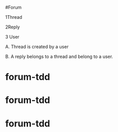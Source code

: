 #Forum

1Thread

2Reply

3 User

A. Thread is created by a user

B. A reply belongs to a thread and belong to a user.
# forum-tdd
# forum-tdd
# forum-tdd
